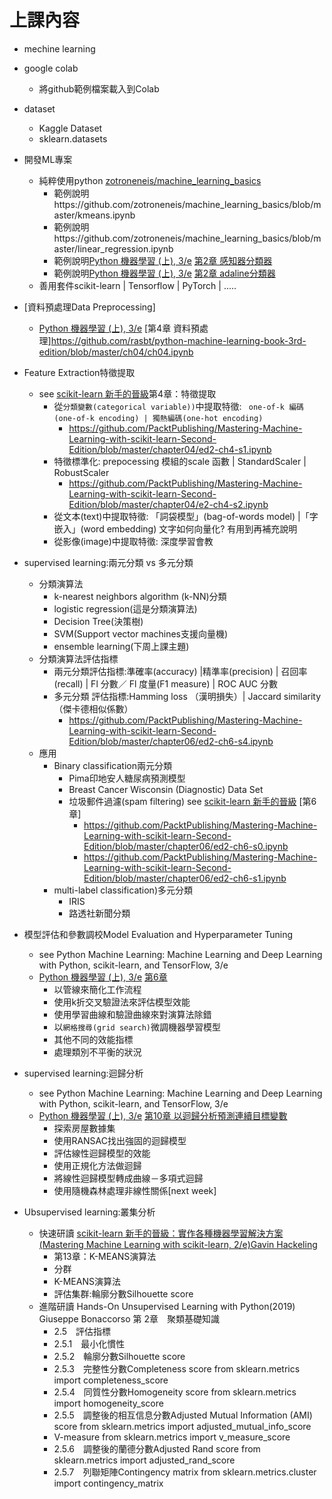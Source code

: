 # 上課內容

- mechine learning
- google colab
  - 將github範例檔案載入到Colab 
- dataset
  - Kaggle Dataset
  - sklearn.datasets
- 開發ML專案 
  - 純粹使用python [zotroneneis/machine_learning_basics](https://github.com/zotroneneis/machine_learning_basics) 
    - 範例說明https://github.com/zotroneneis/machine_learning_basics/blob/master/kmeans.ipynb
    - 範例說明https://github.com/zotroneneis/machine_learning_basics/blob/master/linear_regression.ipynb
    - 範例說明[Python 機器學習 (上), 3/e](https://www.tenlong.com.tw/products/9789864345182) [第2章 感知器分類器](https://github.com/rasbt/python-machine-learning-book-3rd-edition/blob/master/ch02/ch02.py)
    - 範例說明[Python 機器學習 (上), 3/e](https://www.tenlong.com.tw/products/9789864345182) [第2章 adaline分類器](https://github.com/rasbt/python-machine-learning-book-3rd-edition/blob/master/ch02/ch02.py)
  - 善用套件scikit-learn | Tensorflow | PyTorch | .....
- [資料預處理Data Preprocessing]
  - [Python 機器學習 (上), 3/e](https://www.tenlong.com.tw/products/9789864345182) [第4章 資料預處理]https://github.com/rasbt/python-machine-learning-book-3rd-edition/blob/master/ch04/ch04.ipynb
- Feature Extraction特徵提取
  - see [scikit-learn 新手的晉級](https://www.tenlong.com.tw/products/9789864344840)第4章：特徵提取
    - 從`分類變數(categorical variable))`中提取特徵: ` one-of-k 編碼(one-of-k encoding) | 獨熱編碼(one-hot encoding)`
      -  https://github.com/PacktPublishing/Mastering-Machine-Learning-with-scikit-learn-Second-Edition/blob/master/chapter04/ed2-ch4-s1.ipynb
    - 特徵標準化: prepocessing 模組的scale 函數 | StandardScaler | RobustScaler 
      - https://github.com/PacktPublishing/Mastering-Machine-Learning-with-scikit-learn-Second-Edition/blob/master/chapter04/e2-ch4-s2.ipynb
    - 從文本(text)中提取特徵: 「詞袋模型」(bag-of-words model) |「字嵌入」(word embedding) 文字如何向量化?  有用到再補充說明  
    - 從影像(image)中提取特徵: 深度學習會教
- supervised learning:兩元分類 vs 多元分類
  - 分類演算法
    - k-nearest neighbors algorithm (k-NN)分類
    - logistic regression(這是分類演算法)
    - Decision Tree(決策樹)
    - SVM(Support vector machines支援向量機)
    - ensemble learning(下周上課主題)
  - 分類演算法評估指標
    - 兩元分類評估指標:準確率(accuracy) |精準率(precision) | 召回率(recall) | Fl 分數／ Fl 度量(F1 measure) | ROC AUC 分數
    - 多元分類 評估指標:Hamming loss （漢明損失）| Jaccard similarity（傑卡德相似係數）
      - https://github.com/PacktPublishing/Mastering-Machine-Learning-with-scikit-learn-Second-Edition/blob/master/chapter06/ed2-ch6-s4.ipynb
  - 應用
    - Binary classification兩元分類
      - Pima印地安人糖尿病預測模型
      - Breast Cancer Wisconsin (Diagnostic) Data Set
      - 垃圾郵件過濾(spam filtering) see [scikit-learn 新手的晉級](https://www.tenlong.com.tw/products/9789864344840) [第6章]
        - https://github.com/PacktPublishing/Mastering-Machine-Learning-with-scikit-learn-Second-Edition/blob/master/chapter06/ed2-ch6-s0.ipynb
        - https://github.com/PacktPublishing/Mastering-Machine-Learning-with-scikit-learn-Second-Edition/blob/master/chapter06/ed2-ch6-s1.ipynb 
    - multi-label classification)多元分類
      - IRIS
      - 路透社新聞分類

- 模型評估和參數調校Model Evaluation and Hyperparameter Tuning
  - see Python Machine Learning: Machine Learning and Deep Learning with Python, scikit-learn, and TensorFlow, 3/e
  - [Python 機器學習 (上), 3/e](https://www.tenlong.com.tw/products/9789864345182) [第6章](https://github.com/rasbt/python-machine-learning-book-3rd-edition/tree/master/ch06)
    - 以管線來簡化工作流程
    - 使用k折交叉驗證法來評估模型效能
    - 使用學習曲線和驗證曲線來對演算法除錯
    - 以`網格搜尋(grid search)`微調機器學習模型
    - 其他不同的效能指標
    - 處理類別不平衡的狀況
- supervised learning:迴歸分析
  - see Python Machine Learning: Machine Learning and Deep Learning with Python, scikit-learn, and TensorFlow, 3/e
  - [Python 機器學習 (上), 3/e](https://www.tenlong.com.tw/products/9789864345182) [第10章 以迴歸分析預測連續目標變數](https://github.com/rasbt/python-machine-learning-book-3rd-edition/tree/master/ch10)
    - 探索房屋數據集
    - 使用RANSAC找出強固的迴歸模型
    - 評估線性迴歸模型的效能
    - 使用正規化方法做迴歸
    - 將線性迴歸模型轉成曲線－多項式迴歸
    - 使用隨機森林處理非線性關係[next week]
 - Ubsupervised learning:叢集分析
   - 快速研讀 [scikit-learn 新手的晉級：實作各種機器學習解決方案 (Mastering Machine Learning with scikit-learn, 2/e)Gavin Hackeling](https://www.tenlong.com.tw/products/9789864344840)
     - 第13章：K-MEANS演算法
     - 分群
     - K-MEANS演算法
     - 評估集群:輪廓分數Silhouette score
   - 進階研讀 Hands-On Unsupervised Learning with Python(2019) Giuseppe Bonaccorso 第 2章　聚類基礎知識
     - 2.5　評估指標
     - 2.5.1　最小化慣性
     - 2.5.2　輪廓分數Silhouette score
     - 2.5.3　完整性分數Completeness score    from sklearn.metrics import completeness_score
     - 2.5.4　同質性分數Homogeneity score    from sklearn.metrics import homogeneity_score
     - 2.5.5　調整後的相互信息分數Adjusted Mutual Information (AMI) score from sklearn.metrics import adjusted_mutual_info_score
     - V-measure  from sklearn.metrics import v_measure_score
     - 2.5.6　調整後的蘭德分數Adjusted Rand score from sklearn.metrics import adjusted_rand_score
     - 2.5.7　列聯矩陣Contingency matrix   from sklearn.metrics.cluster import contingency_matrix
